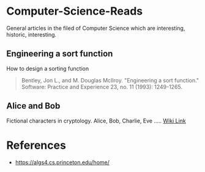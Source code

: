 

# Computer-Science-Reads
General articles in the filed of Computer Science which are interesting, historic, interesting.


## **Engineering a sort function** 
How to design a sorting function
> Bentley, Jon L., and M. Douglas McIlroy. "Engineering a sort 
> function."  Software: Practice and Experience 23, no. 11 (1993):
> 1249-1265.

## Alice and Bob
Fictional characters in cryptology. Alice, Bob, Charlie, Eve .....
[Wiki Link](https://en.wikipedia.org/wiki/Alice_and_Bob)

# References
* https://algs4.cs.princeton.edu/home/
